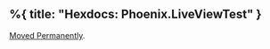 %{
  title: "Hexdocs: Phoenix.LiveViewTest"
}
---
<a href="/DockYard-Academy/beta_curriculum/main/https:/hexdocs.pm/phoenix_live_view/Phoenix.LiveViewTest.html">Moved Permanently</a>.



